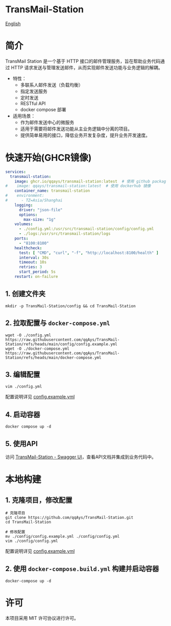 TransMail-Station
===

[English](./README.md)

# 简介

TransMail Station 是一个基于 HTTP 接口的邮件管理服务，旨在帮助业务代码通过 HTTP 请求发送与管理发送邮件，从而实现邮件发送功能与业务逻辑的解耦。

* 特性：
  * 多联系人邮件发送（负载均衡）
  * 指定发送服务
  * 定时发送
  * RESTful API
  * docker compose 部署
* 适用场景：
  * 作为邮件发送中心的微服务
  * 适用于需要将邮件发送功能从主业务逻辑中分离的项目。
  * 提供简单易用的接口，降低业务开发复杂度，提升业务开发速度。

# 快速开始(GHCR镜像)

```yaml
services:
  transmail-station:
    image: ghcr.io/qqays/transmail-station:latest  # 使用 github packages 镜像
#    image: qqays/transmail-station:latest  # 使用 dockerhub 镜像
    container_name: transmail-station
#    environment:
#      - TZ=Asia/Shanghai
    logging:
      driver: "json-file"
      options:
        max-size: "1g"
    volumes:
      - ./config.yml:/usr/src/transmail-station/config/config.yml
      - ./logs:/usr/src/transmail-station/logs
    ports:
      - "8100:8100"
    healthcheck:
      test: [ "CMD", "curl", "-f", "http://localhost:8100/health" ]
      interval: 30s
      timeout: 10s
      retries: 3
      start_period: 5s
    restart: on-failure
```

## 1. 创建文件夹
```shell
mkdir -p TransMail-Station/config && cd TransMail-Station
```

## 2. 拉取配置与 `docker-compose.yml` 
```shell
wget -O ./config.yml https://raw.githubusercontent.com/qqAys/TransMail-Station/refs/heads/main/config/config.example.yml
wget -O ./docker-compose.yml https://raw.githubusercontent.com/qqAys/TransMail-Station/refs/heads/main/docker-compose.yml
```

## 3. 编辑配置
```shell
vim ./config.yml
```

配置说明详见 [config.example.yml](./config/config.example.yml)

## 4. 启动容器
```shell
docker compose up -d
```

## 5. 使用API
访问 [TransMail-Station - Swagger UI](http://localhost:8100/docs)，查看API文档并集成到业务代码中。

# 本地构建

## 1. 克隆项目，修改配置
```shell
# 克隆项目
git clone https://github.com/qqAys/TransMail-Station.git
cd TransMail-Station

# 修改配置
mv ./config/config.example.yml ./config/config.yml
vim ./config/config.yml
```

配置说明详见 [config.example.yml](./config/config.example.yml)
 
## 2. 使用 `docker-compose.build.yml` 构建并启动容器
```shell
docker-compose up -d
```

# 许可
本项目采用 MIT 许可协议进行许可。
